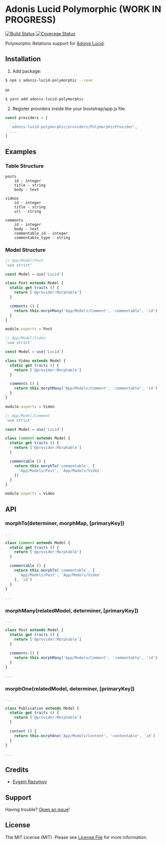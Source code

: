 # Adonis Lucid Polymorphic (WORK IN PROGRESS)

[![Build Status](https://travis-ci.org/enniel/adonis-lucid-polymorphic.svg?branch=master)](https://travis-ci.org/enniel/adonis-lucid-polymorphic)
[![Coverage Status](https://coveralls.io/repos/github/enniel/adonis-lucid-polymorphic/badge.svg)](https://coveralls.io/github/enniel/adonis-lucid-polymorphic)

Polymorphic Relations support for [Adonis Lucid](http://adonisjs.com/docs/3.2/lucid).

## Installation

1. Add package:

```bash
$ npm i adonis-lucid-polymorphic --save
```
or

```bash
$ yarn add adonis-lucid-polymorphic
```

2. Register providers inside the your bootstrap/app.js file.

```js
const providers = [
  ...
  'adonis-lucid-polymorphic/providers/PolymorphicProvider',
  ...
]
```
## Examples

### Table Structure

```
posts
    id - integer
    title - string
    body - text

videos
    id - integer
    title - string
    url - string

comments
    id - integer
    body - text
    commentable_id - integer
    commentable_type - string
```

### Model Structure

```js
// App/Model/Post
'use strict'

const Model = use('Lucid')

class Post extends Model {
  static get traits () {
    return ['@provider:Morphable']
  }

  comments () {
    return this.morphMany('App/Models/Comment', 'commentable', 'id')
  }
}

module.exports = Post
```

```js
// App/Model/Video
'use strict'

const Model = use('Lucid')

class Video extends Model {
  static get traits () {
    return ['@provider:Morphable']
  }

  comments () {
    return this.morphMany('App/Models/Comment', 'commentable', 'id')
  }
}

module.exports = Video
```

```js
// App/Model/Comment
'use strict'

const Model = use('Lucid')

class Comment extends Model {
  static get traits () {
    return ['@provider:Morphable']
  }

  commentable () {
    return this.morphTo('commentable', [
      'App/Models/Post', 'App/Models/Video'
    ])
  }
}

module.exports = Video
```

## API

### morphTo(determiner, morphMap, [primaryKey])

```js
...

class Comment extends Model {
  static get traits () {
    return ['@provider:Morphable']
  }

  commentable () {
    return this.morphTo('commentable', [
      'App/Models/Post', 'App/Models/Video'
    ], 'id')
  }
}

...
```

### morphMany(relatedModel, determiner, [primaryKey])

```js
...

class Post extends Model {
  static get traits () {
    return ['@provider:Morphable']
  }

  comments () {
    return this.morphMany('App/Models/Comment', 'commentable', 'id')
  }
}

...
```

### morphOne(relatedModel, determiner, [primaryKey])

```js
...

class Publication extends Model {
  static get traits () {
    return ['@provider:Morphable']
  }

  content () {
    return this.morphOne('App/Models/Content', 'contentable', 'id')
  }
}

...
```

## Credits

- [Evgeni Razumov](https://github.com/enniel)

## Support

Having trouble? [Open an issue](https://github.com/enniel/adonis-lucid-polymorphic/issues/new)!

## License

The MIT License (MIT). Please see [License File](LICENSE.md) for more information.
